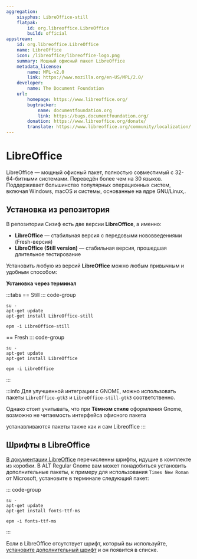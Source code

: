 ```yaml
---
aggregation:
    sisyphus: LibreOffice-still
    flatpak:
        id: org.libreoffice.LibreOffice
        build: official
appstream:
    id: org.libreoffice.LibreOffice
    name: LibreOffice
    icon: /libreoffice/libreoffice-logo.png
    summary: Мощный офисный пакет LibreOffice
    metadata_license:
        name: MPL-v2.0
        link: https://www.mozilla.org/en-US/MPL/2.0/
    developer:
        name: The Document Foundation
    url:
        homepage: https://www.libreoffice.org/
        bugtracker:
            name: documentfoundation.org
            link: https://bugs.documentfoundation.org/
        donation: https://www.libreoffice.org/donate/
        translate: https://www.libreoffice.org/community/localization/
---
```


# LibreOffice

LibreOffice — мощный офисный пакет, полностью совместимый с 32-64-битными системами. Переведён более чем на 30 языков. Поддерживает большинство популярных операционных систем, включая Windows, macOS и системы, основанные на ядре GNU/Linux,.

## Установка из репозитория

В репозитории Сизиф есть две версии **LibreOffice**, а именно:

-   **LibreOffice** — стабильная версия с передовыми нововведениями (Fresh-версия)
-   **LibreOffice (Still version)** — стабильная версия, прошедшая длительное тестирование

Установить любую из версий **LibreOffice** можно любым привычным и удобным способом:

**Установка через терминал**

:::tabs
== Still
::: code-group

```shell[apt-get]
su -
apt-get update
apt-get install LibreOffice-still
```

```shell[epm]
epm -i LibreOffice-still
```

== Fresh
::: code-group

```shell[apt-get]
su -
apt-get update
apt-get install LibreOffice
```

```shell[epm]
epm -i LibreOffice
```

:::

:::info
Для улучшенной интеграции с GNOME, можно использовать пакеты `LibreOffice-gtk3` и `LibreOffice-still-gtk3` соответственно.

Однако стоит учитывать, что при **Тёмном стиле** оформления Gnome, возможно не читаемость интерфейса офисного пакета

устанавливаются пакеты также как и сам Libreoffice
:::

<!--@include: @apps/_parts/install/content-flatpak.md-->

## Шрифты в LibreOffice

[В документации LibreOffice](https://wiki.documentfoundation.org/Fonts) перечисленны шрифты, идущие в комплекте из коробки. В ALT Regular Gnome вам может понадобиться установить дополнительные пакеты, к примеру для использования `Times New Roman` от Microsoft, установите в терминале следующий пакет:

::: code-group

```shell[apt-get]
su -
apt-get update
apt-get install fonts-ttf-ms
```

```shell[epm]
epm -i fonts-ttf-ms
```

:::

Если в LibreOffice отсутствует шрифт, который вы используйте, [установите дополнительный шрифт](/add-fonts) и он появится в списке.
